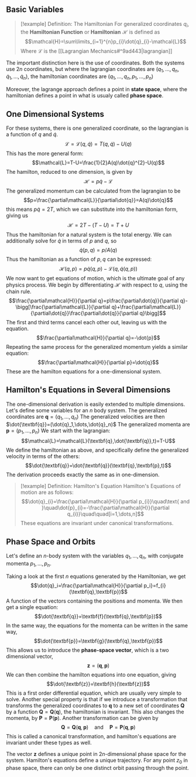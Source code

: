 ## Basic Variables
>[!example] Definition: The Hamiltonian
>For generalized coordinates $q_i$, the **Hamiltonian Function** or **Hamiltonian** $\mathcal{H}$ is defined as
>$$\mathcal{H}=\sum\limits_{i=1}^{n}p_{i}\dot{q}_{i}-\mathcal{L}$$
>Where $\mathcal{L}$ is the [[Lagrangian Mechanics#^9ad443|lagrangian]]

The important distinction here is the use of coordinates. Both the systems use $2n$ coordinates, but where the lagrangian coordinates are $(q_{1},\dots,q_{n},\dot{q}_{1},\dots,\dot{q}_n)$, the hamiltonian coordinates are $(q_{1},\dots,q_{n},p_{1},\dots,p_{n})$

Moreover, the lagrange approach defines a point in **state space**, where the hamiltonian defines a point in what is usualy called **phase space**.

## One Dimensional Systems
For these systems, there is one generalized coordinate, so the lagrangian is a function of $q$ and $\dot{q}$.
$$\mathcal{L}=\mathcal{L}(q,\dot{q})=T(q,\dot{q})-U(q)$$
This has the more general form:
$$\mathcal{L}=T-U=\frac{1}{2}A(q)\dot{q}^{2}-U(q)$$
The hamilton, reduced to one dimension, is given by
$$\mathcal{H}=p\dot{q}-\mathcal{L}$$
The generalized momentum can be calculated from the lagrangian to be
$$p=\frac{\partial\mathcal{L}}{\partial\dot{q}}=A(q)\dot{q}$$
this means $p\dot{q}=2T$, which we can substitute into the hamiltonian form, giving us
$$\mathcal{H}=2T-(T-U)=T+U$$
Thus the hamiltonian for a natural system is the total energy.
We can additionally solve for $\dot{q}$ in terms of $p$ and $q$, so
$$\dot{q}(p,q)=p/A(q)$$
Thus the hamiltonian as a function of $p,q$ can be expressed:
$$\mathcal{H}(q,p)=p\dot{q}(q,p)-\mathcal{L}(q,\dot{q}(q,p))$$
We now want to get equations of motion, which is the ultimate goal of any physics process. We begin by differentiating $\mathcal{H}$ with respect to $q$, using the chain rule.
$$\frac{\partial\mathcal{H}}{\partial q}=p\frac{\partial\dot{q}}{\partial q}-\bigg[\frac{\partial\mathcal{L}}{\partial q}+\frac{\partial\mathcal{L}}{\partial\dot{q}}\frac{\partial\dot{q}}{\partial q}\bigg]$$
The first and third terms cancel each other out, leaving us with the equation.
$$\frac{\partial\mathcal{H}}{\partial q}=-\dot{p}$$
Repeating the same process for the generalized momentum yields a similar equation:
$$\frac{\partial\mathcal{H}}{\partial p}=\dot{q}$$
These are the hamilton equations for a one-dimensional system.
## Hamilton's Equations in Several Dimensions
The one-dimensional derivation is easily extended to multiple dimensions. Let's define some variables for an $n$ body system.
The generalized coordinates are $\textbf{q}=(q_1,\dots,q_n)$
The generalized velocities are then $\dot{\textbf{q}}=(\dot{q}_1,\dots,\dot{q}_n)$
The generalized momenta are $\textbf{p}=(p_1,\dots,p_n)$
We start with the lagrangian:
$$\mathcal{L}=\mathcal{L}(\textbf{q},\dot{\textbf{q}},t)=T-U$$
We define the hamiltonian as above, and specifically define the generalized velocity in terms of the others:
$$\dot{\textbf{q}}=\dot{\textbf{q}}(\textbf{q},\textbf{p},t)$$
The derivation proceeds exactly the same as in one-dimension.
>[!example] Definition: Hamilton's Equation
>Hamilton's Equations of motion are as follows:
>$$\dot{q}_{i}=\frac{\partial\mathcal{H}}{\partial p_{i}}\quad\text{ and }\quad\dot{p}_{i}=-\frac{\partial\mathcal{H}}{\partial q_{i}}\quad\quad[i=1,\dots,n]$$
>These equations are invariant under canonical transformations.

## Phase Space and Orbits
Let's define an $n$-body system with the variables $q_1,\dots,q_n$, with conjugate momenta $p_1,\dots,p_n$.

Taking a look at the first $n$ equations generated by the Hamiltonian, we get
$$\dot{q}_i=\frac{\partial\mathcal{H}}{\partial p_i}=f_{i}(\textbf{q},\textbf{p})$$
A function of the vectors containing the positions and momenta.
We then get a single equation:
$$\dot{\textbf{q}}=\textbf{f}(\textbf{q},\textbf{p})$$
In the same way, the equations for the momenta can be written in the same way,
$$\dot{\textbf{p}}=\textbf{g}(\textbf{q},\textbf{p})$$
This allows us to introduce the **phase-space vector**, which is a two dimensional vector,
$$\textbf{z}=(\textbf{q},\textbf{p})$$
We can then combine the hamilton equations into one equation, giving
$$\dot{\textbf{z}}=\textbf{h}(\textbf{z})$$
This is a first order differential equation, which are usually very simple to solve. Another special property is that if we introduce a transformation that transforms the generalized coordinates to $\textbf{q}$ to a new set of coordinates $\textbf{Q}$ by a function $\textbf{Q}=\textbf{Q}(\textbf{q})$, the hamiltonian is invariant. This also changes the momenta, by $\textbf{P}=\textbf{P}(\textbf{p})$.
Another transformation can be given by
$$\textbf{Q}=\textbf{Q}(\textbf{q},\textbf{p})\quad\text{and}\quad\textbf{P}=\textbf{P}(\textbf{q},\textbf{p})$$
This is called a canonical transformation, and hamilton's equations are invariant under these types as well.

The vector $\textbf{z}$ defines a unique point in $2n$-dimensional phase space for the system. Hamilton's equations define a unique trajectory. For any point $z_0$ in phase space, there can only be one distinct orbit passing through the point. 
